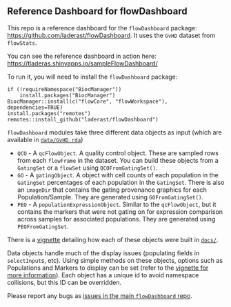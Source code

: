 ## Reference Dashboard for flowDashboard

This repo is a reference dashboard for the `flowDashboard` package: 
https://github.com/laderast/flowDashboard. It uses the `GvHD` dataset from `flowStats`.

You can see the reference dashboard in action here: https://tladeras.shinyapps.io/sampleFlowDashboard/

To run it, you will need to install the `flowDashboard` package: 

```
if (!requireNamespace("BiocManager"))
    install.packages("BiocManager")
BiocManager::install(c("flowCore", "flowWorkspace"), dependencies=TRUE)
install.packages("remotes")
remotes::install_github("laderast/flowDashboard")
```

`flowDashboard` modules take three different data objects as input (which are available in [`data/GvHD.rda`](data/GvHD.rda))

+ `QCO` - A `qcFlowObject`. A quality control object. These are sampled rows from each `flowFrame` in the 
dataset. You can build these objects from a `GatingSet` or a `flowSet`  using `QCOFromGatingSet()`.
+ `GO` - A `gatingObject`. A object with cell counts of each population in the `GatingSet` percentages of
each population in the `GatingSet`. There is also an `imageDir` that contains the gating provenance graphics
for each Population/Sample. They are generated using `GOFromGatingSet()`.
+ `PEO` - A `populationExpressionObject`. Similar to the `qcFlowObject`, but it contains the markers that were
not gating on for expression comparison across samples for associated populations. They are generated using 
`PEOFromGatingSet`.

There is a [vignette](https://laderast.github.io/sampleFlowDashboard/gvhdVignette.html) detailing how each of these objects were built in 
[`docs/`](https://laderast.github.io/sampleFlowDashboard/gvhdVignette.html). 

Data objects handle much of the display issues (populating fields in `selectInput`s, etc). Using simple methods on
these objects, options such as Populations and Markers to display can be set (refer to the 
[vignette for more information](https://laderast.github.io/sampleFlowDashboard/gvhdVignette.html)). Each object has a unique id to avoid namespace
collisions, but this ID can be overridden.

Please report any bugs as [issues in the main `flowDashboard` repo](https://github.com/laderast/flowDashboard/issues/).
